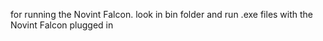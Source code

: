 for running the Novint Falcon. look in bin folder and run .exe files with the Novint Falcon plugged in
